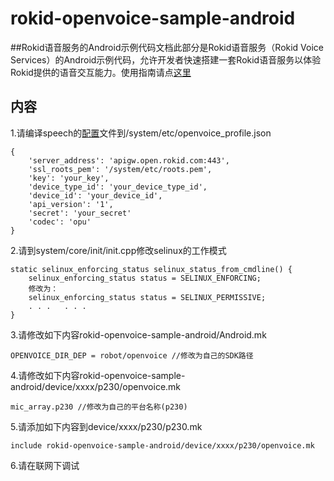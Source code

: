 # rokid-openvoice-sample-android
##Rokid语音服务的Android示例代码文档此部分是Rokid语音服务（Rokid Voice Services）的Android示例代码，允许开发者快速搭建一套Rokid语音服务以体验Rokid提供的语音交互能力。使用指南请点[这里](https://developer-forum.rokid.com/t/rokid-open-voice-sdk/97/10)

## 内容
1.请编译speech的[配置](https://developer-forum.rokid.com/t/rokid/101)文件到/system/etc/openvoice_profile.json

	{
		'server_address': 'apigw.open.rokid.com:443',
		'ssl_roots_pem': '/system/etc/roots.pem',
		'key': 'your_key',
		'device_type_id': 'your_device_type_id',
		'device_id': 'your_device_id',
		'api_version': '1',
		'secret': 'your_secret'
		'codec': 'opu'
	}

2.请到system/core/init/init.cpp修改selinux的工作模式
	
	static selinux_enforcing_status selinux_status_from_cmdline() {
		selinux_enforcing_status status = SELINUX_ENFORCING;
		修改为：
		selinux_enforcing_status status = SELINUX_PERMISSIVE;
		. . .	. . . 
	}

3.请修改如下内容rokid-openvoice-sample-android/Android.mk

	OPENVOICE_DIR_DEP = robot/openvoice	//修改为自己的SDK路径

4.请修改如下内容rokid-openvoice-sample-android/device/xxxx/p230/openvoice.mk

	mic_array.p230 //修改为自己的平台名称(p230)

5.请添加如下内容到device/xxxx/p230/p230.mk
	
	include rokid-openvoice-sample-android/device/xxxx/p230/openvoice.mk

6.请在联网下调试
